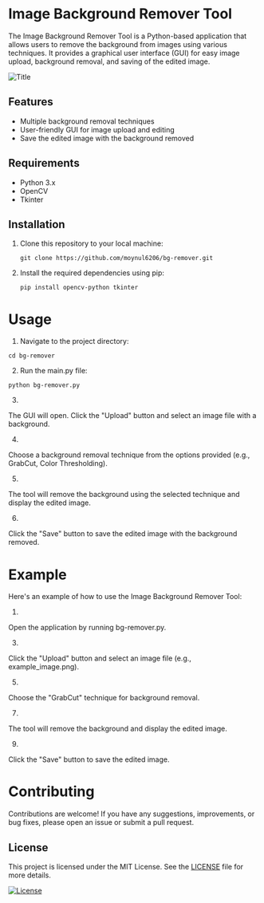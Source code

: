 # Image Background Remover Tool

The Image Background Remover Tool is a Python-based application that allows users to remove the background from images using various techniques. It provides a graphical user interface (GUI) for easy image upload, background removal, and saving of the edited image.

![Title](title.jpg)

## Features

- Multiple background removal techniques
- User-friendly GUI for image upload and editing
- Save the edited image with the background removed

## Requirements

- Python 3.x
- OpenCV
- Tkinter

## Installation

1. Clone this repository to your local machine:

   ```shell
   git clone https://github.com/moynul6206/bg-remover.git
   ```

   
2. Install the required dependencies using pip:

   ```shell
   pip install opencv-python tkinter
   ```
   
# Usage


1. Navigate to the project directory:

```shell
cd bg-remover
```

2. Run the main.py file:
```shell
python bg-remover.py
```


3.
The GUI will open. Click the "Upload" button and select an image file with a background.

4.
Choose a background removal technique from the options provided (e.g., GrabCut, Color Thresholding).

5.
The tool will remove the background using the selected technique and display the edited image.

6.
Click the "Save" button to save the edited image with the background removed.




# Example

Here's an example of how to use the Image Background Remover Tool:


1.
Open the application by running bg-remover.py.

3.
Click the "Upload" button and select an image file (e.g., example_image.png).

5.
Choose the "GrabCut" technique for background removal.

7.
The tool will remove the background and display the edited image.

9.  
Click the "Save" button to save the edited image.


# Contributing

Contributions are welcome! If you have any suggestions, improvements, or bug fixes, please open an issue or submit a pull request.

## License

This project is licensed under the MIT License. See the [LICENSE](LICENSE.txt) file for more details.

[![License](https://img.shields.io/badge/License-MIT-blue.svg)](https://github.com/moynul6206/ascii-generator/blob/main/LICENSE.txt)

